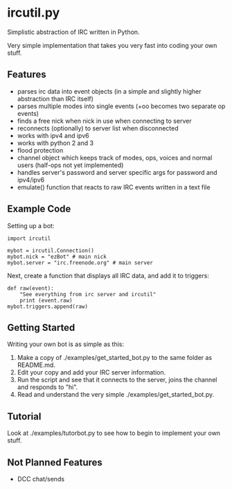 # ircutil.py
Simplistic abstraction of IRC written in Python.

Very simple implementation that takes you very fast into coding your own stuff.

## Features
- parses irc data into event objects (in a simple and slightly higher abstraction than IRC itself)
- parses multiple modes into single events (+oo becomes two separate op events)
- finds a free nick when nick in use when connecting to server
- reconnects (optionally) to server list when disconnected
- works with ipv4 and ipv6
- works with python 2 and 3
- flood protection
- channel object which keeps track of modes, ops, voices and normal users (half-ops not yet implemented)
- handles server's password and server specific args for password and ipv4/ipv6
- emulate() function that reacts to raw IRC events written in a text file


## Example Code
Setting up a bot:
```
import ircutil

mybot = ircutil.Connection()
mybot.nick = "ezBot" # main nick
mybot.server = "irc.freenode.org" # main server
```
Next, create a function that displays all IRC data, and add it to triggers:
```
def raw(event):
    "See everything from irc server and ircutil"
    print (event.raw)
mybot.triggers.append(raw)
```


## Getting Started
Writing your own bot is as simple as this:

1. Make a copy of ./examples/get_started_bot.py to the same folder as README.md.
2. Edit your copy and add your IRC server information.
3. Run the script and see that it connects to the server, joins the channel and responds to "hi".
4. Read and understand the very simple ./examples/get_started_bot.py.


## Tutorial
Look at ./examples/tutorbot.py to see how to begin to implement your own stuff.


## Not Planned Features
- DCC chat/sends
